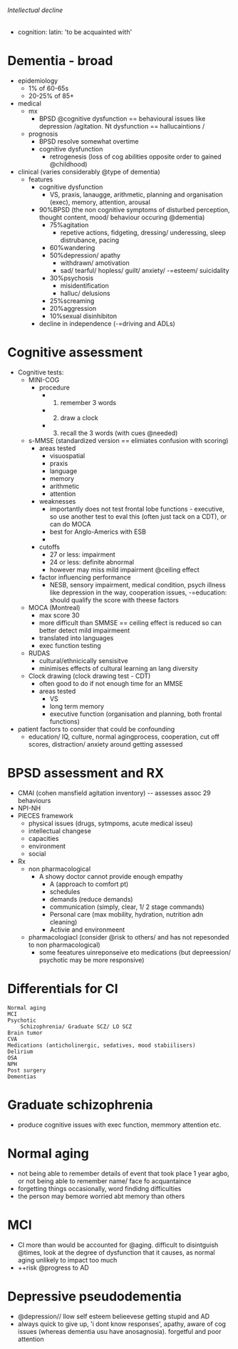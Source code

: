 ###### Intellectual decline
- cognition: latin: 'to be acquainted with'

# Dementia - broad
- epidemiology
    + 1% of 60-65s
    + 20-25% of 85+
- medical
    + mx
        * BPSD @cognitive dysfunction == behavioural issues like depression /agitation. Nt dysfunction == hallucaintions /
    + prognosis
        * BPSD resolve somewhat overtime 
        * cognitive dysfunction 
            - retrogenesis (loss of cog abilities opposite order to gained @childhood)
- clinical (varies considerably @type of dementia)
    + features
        * cognitive dysfunction
            - VS, praxis, lanaugge, arithmetic, planning and organisation (exec), memory, attention, arousal
        * 90%BPSD (the non cognitive symptoms of disturbed perception, thought content, mood/ behaviour occuring @dementia)
            - 75%agitation
                + repetive actions, fidgeting, dressing/ underessing, sleep distrubance, pacing
            - 60%wandering
            - 50%depression/ apathy
                + withdrawn/ amotivation
                + sad/ tearful/ hopless/ guilt/ anxiety/ -=esteem/ suicidality
            - 30%psychosis
                + misidentification
                + halluc/ delusions
            - 25%screaming
            - 20%aggression
            - 10%sexual disinhibiton
        * decline in independence (-=driving and ADLs)


# Cognitive assessment
- Cognitive tests:
    + MINI-COG
        * procedure
            - 1. remember 3 words
            - 2. draw a clock
            - 3. recall the 3 words (with cues @needed)
    + s-MMSE (standardized version == elimiates confusion with scoring)
        * areas tested
            - visuospatial
            - praxis
            - language
            - memory
            - arithmetic
            - attention
        * weaknesses
            - importantly does not test frontal lobe functions - executive, so use another test to eval this (often just tack on a CDT), or can do MOCA
            - best for Anglo-Americs with ESB
            - 
        * cutoffs
            - 27 or less: impairment
            - 24 or less: definite abnormal
            - however may miss  mild impairment @ceiling effect
        * factor influencing performance
            - NESB, sensory impairment, medical condition, psych illness like depression in the way, cooperation issues, -=education: should qualify the score with theese factors
    + MOCA (Montreal)
        * max score 30
        * more difficult than SMMSE == ceiling effect is reduced so can better detect mild impairmeent
        * translated into languages
        * exec function testing
    + RUDAS
        * cultural/ethnicically sensisitve
        * minimises effects of cultural learning an lang diversity
    + Clock drawing (clock drawing test - CDT)
        * often good to do if not enough time for an MMSE
        * areas tested  
            - VS
            - long term memory
            - executive function (organisation and planning, both frontal functions)
- patient factors to consider that could be confounding
    + education/ IQ, culture, normal agingprocess, cooperation, cut off scores, distraction/ anxiety around getting assessed

# BPSD assessment and RX    
- CMAI (cohen mansfield agitation inventory) -- assesses assoc 29 behaviours
- NPI-NH
- PIECES framework
    + physical issues (drugs, sytmpoms, acute medical isseu)
    + intellectual changese
    + capacities
    + environment
    + social
- Rx
    + non pharmacological
        * A showy doctor cannot provide enough empathy
            - A (approach to comfort pt)
            - schedules
            - demands (reduce demands)
            - communication (simply, clear, 1/ 2 stage commands)
            - Personal care  (max mobility, hydration, nutrition adn cleaning)
            - Activie and environmeent 
    + pharmacologiacl (consider @risk to others/ and has not repesonded to non pharmacological)
        * some feeatures uinreponseive eto medications (but depreession/ psychotic may be more responsive)

# Differentials for CI
    Normal aging
    MCI
    Psychotic
        Schizophrenia/ Graduate SCZ/ LO SCZ
    Brain tumor
    CVA
    Medications (anticholinergic, sedatives, mood stabiilisers)
    Delirium
    OSA
    NPH
    Post surgery
    Dementias   

# Graduate schizophrenia
- produce cognitive issues with exec function, memmory attention etc.

# Normal aging
- not being able to remember details of event that took place 1 year agbo, or not being able to remember name/ face fo acquantaince
- forgetting things occasionally, word findidng difficulties
- the person may bemore worried abt memory than others

# MCI
- CI more than would be accounted for @aging. difficult to disintguish @times, look at the degree of dysfunction that it causes, as normal aging unlikely to impact too much
- ++risk @progress to AD

# Depressive pseudodementia
- @depression// llow self esteem belieevese getting stupid and AD
- always quick to give up, 'i dont know responses', apathy, aware of cog issues (whereas dementia usu have anosagnosia). forgetful and poor attention
